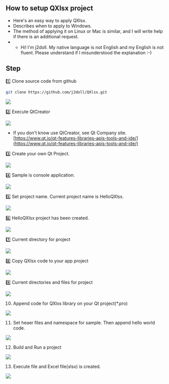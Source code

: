 
## How to setup QXlsx project

- Here's an easy way to apply QXlsx.
- Describes when to apply to Windows.
- The method of applying it on Linux or Mac is similar, and I will write help if there is an additional request.
- * Hi! I'm j2doll. My native language is not English and my English is not fluent. Please understand if I misunderstood the explanation :-)

## Step

:one: Clone source code from github

```sh
git clone https://github.com/j2doll/QXlsx.git
```

![](markdown.data/01.jpg)

:two: Execute QtCreator

![](markdown.data/02.jpg)

* If you don't know use QtCreator, see Qt Company site. [https://www.qt.io/qt-features-libraries-apis-tools-and-ide/](https://www.qt.io/qt-features-libraries-apis-tools-and-ide/)

:three: Create your own Qt Project.

![](markdown.data/03.jpg)

:four: Sample is console application.

![](markdown.data/04.jpg)

:five: Set project name. Current project name is HelloQXlsx.  

![](markdown.data/05.jpg)

:six: HelloQXlsx project has been created.

![](markdown.data/06.jpg)

:seven: Current directory for project

![](markdown.data/07.jpg)

:eight: Copy QXlsx code to your app project  

![](markdown.data/08.jpg)

:nine: Current directories and files for project

![](markdown.data/09.jpg)

10. Append code for QXlxs library on your Qt project(*.pro)

![](markdown.data/10.jpg)

11. Set heaer files and namespace for sample. Then append hello world code.

![](markdown.data/11.jpg)

12. Build and Run a project

![](markdown.data/12.jpg)

13. Execute file and Excel file(xlsx) is created.

![](markdown.data/13.jpg)
